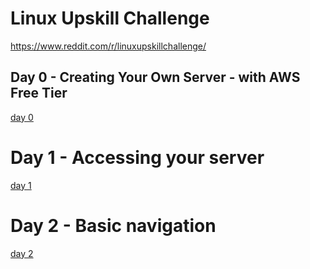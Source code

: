 # Linux Upskill Challenge

https://www.reddit.com/r/linuxupskillchallenge/

## Day 0 - Creating Your Own Server - with AWS Free Tier

[day 0](./day0.md)

# Day 1 - Accessing your server

[day 1](./day1.md)

# Day 2 - Basic navigation

[day 2](./day2.md)
